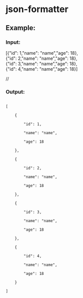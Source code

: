 # json-formatter

## Example:

### Input:

[{"id": 1,"name": "name","age": 18}, <br>
{"id": 2,"name": "name","age": 18}, <br>
{"id": 3,"name": "name","age": 18}, <br>
{"id": 4,"name": "name","age": 18}] <br>

//
### Output:

<code>
[ <br>
    { <br>
        "id": 1, <br>
        "name": "name", <br>
        "age": 18 <br>
    }, <br>
    { <br>
        "id": 2, <br>
        "name": "name", <br>
        "age": 18 <br>
    }, <br>
    { <br>
        "id": 3, <br>
        "name": "name", <br>
        "age": 18 <br>
    }, <br>
    { <br>
        "id": 4, <br>
        "name": "name", <br>
        "age": 18 <br>
    } <br>
] <br>
</code>
